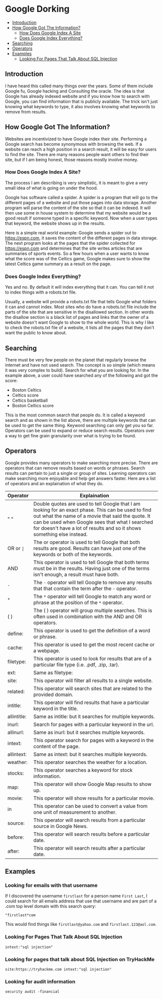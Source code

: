 # Google Dorking

- [Introduction](#introduction)
- [How Google Got The Information?](#how-google-got-the-information)
  - [How Does Google Index A Site](#how-does-google-index-a-site)
  - [Does Google Index Everything?](#does-google-index-everything)
- [Searching](#searching)
- [Operators](#operators)
- [Examples](#examples)
  - [Looking For Pages That Talk About SQL Injection](#looking-for-pages-that-talk-about-sql-injection)

## Introduction

I have heard this called many things over the years. Some of them include Google fu, Google hacking and Consulting the oracle. The idea is that Google has already indexed website and if you know how to search with Google, you can find information that is publicly available. The trick isn't just knowing what keywords to type, it also involves knowing what keywords to remove from results.

## How Google Got The Information?

Websites are incentivized to have Google index their site. Performing a Google search has become synonymous with browsing the web. If a website can reach a high position in a search result, it will be easy for users to find the site. There are many reasons people want others to find their site, but if I am being honest, those reasons mostly involve money.

### How Does Google Index A Site?

The process I am describing is very simplistic, it is meant to give a very small idea of what is going on under the hood.

Google has software called a spider. A spider is a program that will go to the different pages of a website and put those pages into data storage. Another program will parse the content of the site so that it can be indexed. It will then use some in house system to determine that my website would be a good result if someone typed in a specific keyword. Now when a user types that keyword, the website shows up in the results.

Here is a simple real world example: Google sends a spider out to https://espn.com, it saves the content of the different pages in data storage. The next program looks at the pages that the spider collected for https://espn.com and determines that the site writes articles that are summaries of sports events. So a few hours when a user wants to know what the score was of the Celtics game, Google makes sure to show the latest Celtics game summary as a result on the page.

### Does Google Index Everything?

Yes and no. By default it will index everything that it can. You can tell it not to index things with a robots.txt file.

Usually, a website will provide a robots.txt file that tells Google what folders it can and cannot index. Most sites who do have a robots.txt file include the parts of the site that are sensitive in the disallowed section.  In other words the disallow section is a black list of pages and links that the owner of a website doesn't want Google to show to the whole world. This is why I like to check the robots.txt file of a website, it lists all the pages that they don't want the public to know about.

## Searching

There must be very few people on the planet that regularly browse the internet and have not used search. The concept is so simple (which means it was very complex to build). Search for what you are looking for. In the example above, a user could have searched any of the following and got the score:

- Boston Celtics
- Celtics score
- Celtics basketball
- Boston Celtics score

This is the most common search that people do. It is called a keyword search and as shown in the list above, there are multiple keywords that can be used to get the same thing. Keyword searching can only get you so far. Operators can be used to expand or reduce search results. Operators over a way to get fine grain granularity over what is trying to be found.

## Operators

Google provides many operators to make searching more precise. There are operators that can remove results based on words or phrases. Search results can pertain to just a single or group of sites. Learning operators can make searching more enjoyable and help get answers faster. Here are a list of operators and an explaination of what they do.

| Operator | Explaination |
| --- | --- |
| " " | Double quotes are used to tell Google that I am looking for an exact phase. This can be used to find out what the name of a movie that said the quote. It can be used when Google sees that what I searched for doesn't have a lot of results and so it shows something else instead. |
| OR or `\|` | The or operator is used to tell Google that both results are good. Results can have just one of the keywords or both of the keywords. |
| AND | This operator is used to tell Google that both terms must be in the results. Having just one of the terms isn't enough, a result must have both. |
| `-` | The `-` operator will tell Google to remove any results that that contain the term after the `-` operator. |
| `*` | The `*` operator will tell Google to match any word or phrase at the position of the `*` operator. |
| ( ) | The ( ) operator will group multiple searches. This is often used in combination with the AND and OR operators. |
| define: | This operator is used to get the definition of a word or phrase. |
| cache: | This operator is used to get the most recent cache or a webpage. |
| filetype: | This operator is used to look for results that are of a particular file type (i.e. .pdf, .zip, .tar). |
| ext: | Same as filetype: |
| site: | This operator will filter all results to a single website. |
| related: | This operator will search sites that are related to the provided domain. |
| intitle: | This operator will find results that have a particular keyword in the title. |
| allintitle: | Same as intitle: but it searches for multiple keywords. |
| inurl: | Search for pages with a particular keyword in the url. |
| allinurl: | Same as inurl: but it searches multiple keywords. |
| intext: | This operator search for pages with a keyword in the content of the page. |
| allintext: | Same as intext: but it searches multiple keywords. |
| weather: | This operator searches the weather for a location. |
| stocks: | This operator searches a keyword for stock information. |
| map: | This operator will show Google Map results to show up. |
| movie: | This operator will show results for a particular movie. |
| in | This operator can be used to convert a value from one unit of measurement to another. |
| source: | This operator will search results from a particular source in Google News. |
| before: | This operator will search results before a particular date. |
| after: | This operator will search results after a particular date. |

## Examples

### Looking for emails with that username

If I discovered the username `firstlast` for a person name `First Last`, I could search for all emails address that use that username and are part of a .com top level domain with this search query:

```text
"firstlast*com
```

This would find things like `firstlast@yahoo.com` and `firstlast.123@aol.com`.

### Looking For Pages That Talk About SQL Injection

```text
intext:"sql injection"
```

### Looking for pages that talk about SQL Injection on TryHackMe

```
site:https://tryhackme.com intext:"sql injection"
```

### Looking for audit information

```
security audit -financial
```
